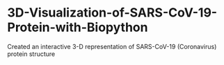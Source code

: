 # 3D-Visualization-of-SARS-CoV-19-Protein-with-Biopython
Created an interactive 3-D representation of SARS-CoV-19 (Coronavirus) protein structure
